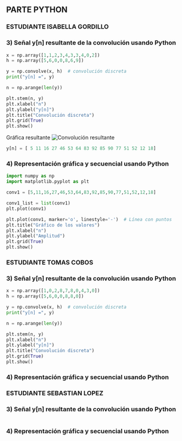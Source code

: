 PARTE PYTHON
---------------
### ESTUDIANTE ISABELLA GORDILLO
### 3) Señal y[n] resultante de la convolución usando Python

```python
x = np.array([1,1,2,3,4,3,3,4,0,2])
h = np.array([5,6,0,0,8,6,9])

y = np.convolve(x, h)  # convolución discreta
print("y[n] =", y)

n = np.arange(len(y))

plt.stem(n, y)
plt.xlabel("n")
plt.ylabel("y[n]")
plt.title("Convolución discreta")
plt.grid(True)
plt.show()
```
Gráfica resultante
![Convolución resultante](https://github.com/TomasCobos-rgb/INFORME-2-LAB-SE-ALES-/blob/main/Im%C3%A1genes%20Parte%20A/concolucion%20isa.png?raw=true)
```python
y[n] = [ 5 11 16 27 46 53 64 83 92 85 90 77 51 52 12 18]
```
### 4) Representación gráfica y secuencial usando Python

```python
import numpy as np
import matplotlib.pyplot as plt

conv1 = [5,11,16,27,46,53,64,83,92,85,90,77,51,52,12,18]

conv1_list = list(conv1)
plt.plot(conv1)

plt.plot(conv1, marker='o', linestyle='-')  # Línea con puntos
plt.title("Gráfico de los valores")
plt.xlabel("n")
plt.ylabel("Amplitud")
plt.grid(True)
plt.show()
```

### ESTUDIANTE TOMAS COBOS
### 3) Señal y[n] resultante de la convolución usando Python

```python
x = np.array([1,0,2,8,7,8,0,4,3,0])
h = np.array([5,6,0,0,8,8,0])

y = np.convolve(x, h)  # convolución discreta
print("y[n] =", y)

n = np.arange(len(y))

plt.stem(n, y)
plt.xlabel("n")
plt.ylabel("y[n]")
plt.title("Convolución discreta")
plt.grid(True)
plt.show()
```
### 4) Representación gráfica y secuencial usando Python

### ESTUDIANTE SEBASTIAN LOPEZ
### 3) Señal y[n] resultante de la convolución usando Python
```python

```
### 4) Representación gráfica y secuencial usando Python

